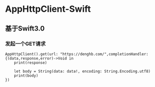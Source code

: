 # AppHttpClient-Swift
## 基于Swift3.0

### 发起一个GET请求
```
AppHttpClient().get(url: "https://denghb.com/",completionHandler:{(data,response,error)->Void in
    print(response)

    let body = String(data: data!, encoding: String.Encoding.utf8)
    print(body)
})

```
